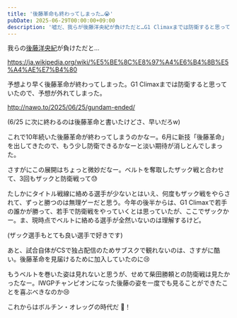 ```yaml
---
title: '後藤革命も終わってしまった…😭'
pubDate: 2025-06-29T00:00:00+09:00
description: '嘘だ、我らが後藤洋央紀が負けただと…G1 Climaxまでは防衛すると思っていたのに、期待が裏切られてしまった。'
---
```


我らの[後藤洋央紀](https://www.njpw.co.jp/profile/689)が負けただと…

https://ja.wikipedia.org/wiki/%E5%BE%8C%E8%97%A4%E6%B4%8B%E5%A4%AE%E7%B4%80

予想より早く後藤革命が終わってしまった。G1 Climaxまでは防衛すると思っていたので、予想が外れてしまった。

http://nawo.to/2025/06/25/gundam-ended/

(6/25 に次に終わるのは後藤革命と書いたけどさ、早いだろw)

これで10年続いた後藤革命が終わってしまうのかなー。6月に新技「後藤革命」を出してきたので、もう少し防衛できるかなーと淡い期待が消しとんでしまった。

さすがにこの展開はちょっと微妙だなー。ベルトを奪取したザック戦と合わせて、3回もザックと防衛戦って😓

たしかにタイトル戦線に絡める選手が少ないとはいえ、何度もザック戦をやらされて、ずっと勝つのは無理ゲーだと思う。今年の後半からは、G1 Climaxで若手の誰かが勝って、若手で防衛戦をやっていくとは思っていたが、ここでザックかー。ま、現時点でベルトに絡める選手が全然いないのは理解するけど。

(ザック選手もとても良い選手で好きです)

あと、試合自体がCSで独占配信のためサブスクで観れないのは、さすがに酷い。後藤革命を見届けるために加入していたのに😢

もうベルトを巻いた姿は見れないと思うが、せめて柴田勝頼との防衛戦は見たかったなー。IWGPチャンピオンになった後藤の姿を一度でも見ることができたことを喜ぶべきなのか😢

これからはボルチン・オレッグの時代だ 🦍！
